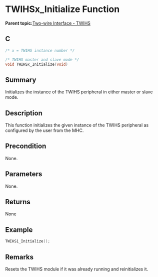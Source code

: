 # TWIHSx\_Initialize Function

**Parent topic:**[Two-wire Interface - TWIHS](GUID-C8012FE8-F7B4-4CE6-84B4-61EAAFAB03B0.md)

## C

```c
/* x = TWIHS instance number */

/* TWIHS master and slave mode */
void TWIHSx_Initialize(void)
```

## Summary

Initializes the instance of the TWIHS peripheral in either master or slave mode.

## Description

This function initializes the given instance of the TWIHS peripheral as configured by the user from the MHC.

## Precondition

None.

## Parameters

None.

## Returns

None

## Example

```c
TWIHS1_Initialize();
```

## Remarks

Resets the TWIHS module if it was already running and reinitializes it.

